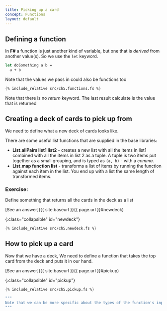 ```yaml
---
title: Picking up a card
concept: Functions
layout: default
---
```

## Defining a function
In __F#__ a function is just another kind of variable, but one that is _derived_ from another value(s).  So we use the `let` keyword.

```fsharp
let doSomething a b = 
  a + b
```
Note that the values we pass in could also be functions too

```fsharp
{% include_relative src/ch5.functions.fs %}
```
Note that there is no _return_ keyword.  The last result calculate is the value that is returned

## Creating a deck of cards to pick up from
We need to define what a new deck of cards looks like.

There are some useful list functions that are supplied in the base libraries:
- __List.allPairs list1 list2__ - creates a new list with all the items in list1 combined with all the items in list 2 as a tuple.
A tuple is two items put together as a small grouping, and is typed as `(a, b)` - with a _comma_.  
- __List.map function list__ - transforms a list of items by running the function against each item in the list.  You end up with a list the same length of transformed items.

### Exercise:
Define something that returns all the cards in the deck as a list

[See an answer]({{ site.baseurl }}{{ page.url }}#newdeck)

{:class="collapsible" id="newdeck"}
```fsharp
{% include_relative src/ch5.newdeck.fs %}
```

## How to pick up a card

Now that we have a deck, We need to define a function that takes the top card from the deck and puts it in our hand.

[See an answer]({{ site.baseurl }}{{ page.url }}#pickup)

{:class="collapsible" id="pickup"}
```fsharp
{% include_relative src/ch5.pickup.fs %}

"""
Note that we can be more specific about the types of the function's inputs by wrapping the input label in round brackets and using a colon.
"""
```